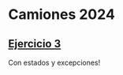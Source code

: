 # Camiones 2024

## [Ejercicio 3](https://docs.google.com/document/d/1hCwL8LEI53UP4Lxr5_krTpkhIt-vYKTDHLTJR4SBjCk/edit?usp=sharing)

Con estados y excepciones!

